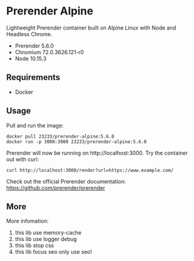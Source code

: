 # Prerender Alpine

Lightweight Prerender container built on Alpine Linux with Node and Headless Chrome.

- Prerender 5.6.0
- Chromium 72.0.3626.121-r0
- Node 10.15.3

## Requirements

- Docker

## Usage

Pull and run the image:

```
docker pull 23233/prerender-alpine:5.6.0
docker run -p 3000:3000 23233/prerender-alpine:5.6.0
```
Prerender will now be running on http://localhost:3000. Try the container out with curl:

```
curl http://localhost:3000/render?url=https://www.example.com/
```

Check out the official Prerender documentation: https://github.com/prerender/prerender

## More

More infomation:
  1. this lib use memory-cache 
  2. this lib use logger debug
  3. this lib stop css 
  4. this lib focus seo only use seo!
